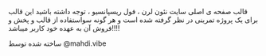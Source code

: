 قالب صفحه ی اصلی سایت نئون لرن ، فول ریسپانسیو ، توجه داشته باشید این قالب برای یک پروژه تمرینی در نظر گرفته شده است و هر گونه سواستفاده از قالب و پخش و فروش آن به عهده خود کاربر میباشد!!!!



ساخته شده توسط @mahdi.vibe
